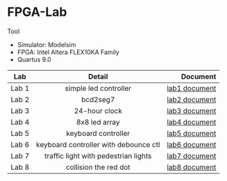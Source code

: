 # FPGA-Lab 
Tool
- Simulator: Modelsim
- FPGA: Intel Altera FLEX10KA Family 
- Quartus 9.0

|Lab|Detail|Document|
|:-:|:-:|-:|
|Lab 1|simple led controller|[lab1 document]()|
|Lab 2|bcd2seg7|[lab2 document]()|
|Lab 3|24-hour clock|[lab3 document]()|
|Lab 4|8x8 led array|[lab4 document]()|
|Lab 5|keyboard controller|[lab5 document]()|
|Lab 6|keyboard controller with debounce ctl|[lab6 document]()|
|Lab 7|traffic light with pedestrian lights|[lab7 document]()|
|Lab 8|collision the red dot|[lab8 document]()|
